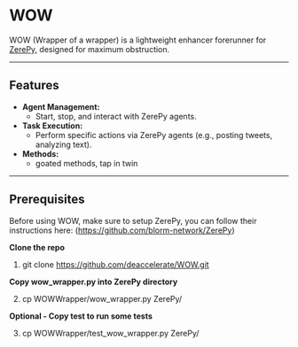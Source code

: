 # WOW

WOW (Wrapper of a wrapper) is a lightweight enhancer forerunner for [ZerePy](https://github.com/blorm-network/ZerePy), designed for maximum obstruction. 

---

## Features

- **Agent Management:**
  - Start, stop, and interact with ZerePy agents.
- **Task Execution:**
  - Perform specific actions via ZerePy agents (e.g., posting tweets, analyzing text).
- **Methods:**
  - goated methods, tap in twin

---

## Prerequisites

Before using WOW, make sure to setup ZerePy, you can follow their instructions here: (https://github.com/blorm-network/ZerePy)

**Clone the repo**

1. git clone https://github.com/deaccelerate/WOW.git

 **Copy wow_wrapper.py into ZerePy directory**
   
2. cp WOWWrapper/wow_wrapper.py ZerePy/

 **Optional - Copy test to run some tests**
   
3. cp WOWWrapper/test_wow_wrapper.py ZerePy/ 

